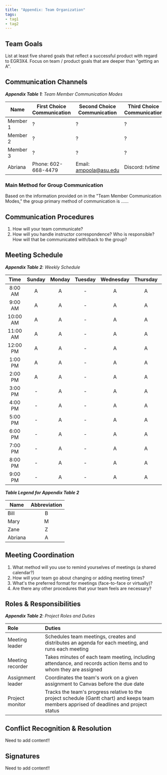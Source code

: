 ```yaml
---
title: "Appendix: Team Organization"
tags:
- tag1
- tag2
---
```


## Team Goals

List at least five shared goals that reflect a successful product with regard to EGR3X4. Focus on team / product goals that are deeper than "getting an A".

## Communication Channels

_**Appendix Table 1**: Team Member Communication Modes_

|Name                 | First Choice Communication | Second Choice Communication | Third Choice Communication |
|---------------------|----------------------------|-----------------------------|----------------------------|
|Member 1 |  ? | ? | ? |
|Member 2 |  ? | ? | ? |
|Member 3 |  ? | ? | ? |
|Abriana |  Phone: 602-668-4479 | Email: ampoola@asu.edu | Discord: _tvtime_ |

### Main Method for Group Communication

Based on the information provided on in the "Team Member Communication Modes," the group primary method of communication is ......
 
## Communication Procedures

1. How will your team communicate?
2. How will you handle instructor correspondence? Who is responsible? How will that be communicated with/back to the group?

## Meeting Schedule

_**Appendix Table 2**: Weekly Schedule_

| Time | Sunday | Monday | Tuesday | Wednesday | Thursday | Friday | Saturday |
| :------: | :----: | :----: | :----: | :----: | :----: | :----: | :-----: |
| 8:00 AM | A | A | - | A | A | - | A |
| 9:00 AM | A | A | - | A | A | - | A |
| 10:00 AM | A | A | - | A | A | - | A |
| 11:00 AM | A | A | - | A | A | - | A |
| 12:00 PM | A | A | - | A | A | - | A |
| 1:00 PM | A | A | - | A | A | - | A |
| 2:00 PM | A | A | - | A | A | - | A |
| 3:00 PM | - | A | - | A | A | - | - |
| 4:00 PM | - | A | - | A | A | - | - |
| 5:00 PM | - | A | - | A | A | - | - |
| 6:00 PM | - | A | - | A | A | - | - |
| 7:00 PM | - | A | - | A | A | - | - |
| 8:00 PM | - | A | - | A | A | - | - |
| 9:00 PM | - | A | - | A | A | - | - |

_**Table Legend for Appendix Table 2**_

| Name | Abbreviation |
| ----- | :------: |
| Bill | B |
| Mary | M |
| Zane | Z |
| Abriana | A |


## Meeting Coordination

1. What method will you use to remind yourselves of meetings (a shared calendar?)
1. How will your team go about changing or adding meeting times?
1. What's the preferred format for meetings (face-to-face or virtually)?
1. Are there any other procedures that your team feels are necessary?

## Roles & Responsibilities

_**Appendix Table 2**: Project Roles and Duties_

| **Role**          | **Duties**                                                                                                                                |
| :---------------- | :---------------------------------------------------------------------------------------------------------------------------------------- |
| Meeting leader    | Schedules team meetings, creates and distributes an agenda for each meeting, and runs each meeting                                        |
| Meeting recorder  | Takes minutes of each team meeting, including attendance, and records action items and to whom they are assigned                          |
| Assignment leader | Coordinates the team's work on a given assignment to Canvas before the due date                                                           |
| Project monitor   | Tracks the team's progress relative to the project schedule (Gantt chart) and keeps team members apprised of deadlines and project status |

## Conflict Recognition & Resolution

Need to add content!!


## Signatures

Need to add content!!

